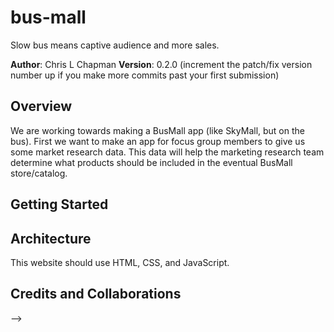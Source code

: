 # bus-mall
Slow bus means captive audience and more sales. 

**Author**: Chris L Chapman
**Version**: 0.2.0 (increment the patch/fix version number up if you make more commits past your first submission)

## Overview
We are working towards making a BusMall app (like SkyMall, but on the bus). First we want to make an app for focus group members to give us some market research data. This data will help the marketing research team determine what products should be included in the eventual BusMall store/catalog. 

## Getting Started
<!-- What are the steps that a user must take in order to build this app on their own machine and get it running? -->

## Architecture
<!-- Provide a detailed description of the application design. What technologies (languages, libraries, etc) you're using, and any other relevant design information. -->
This website should use HTML, CSS, and JavaScript. 


## Credits and Collaborations
<!-- Give credit (and a link) to other people or resources that helped you build this application. -->
-->